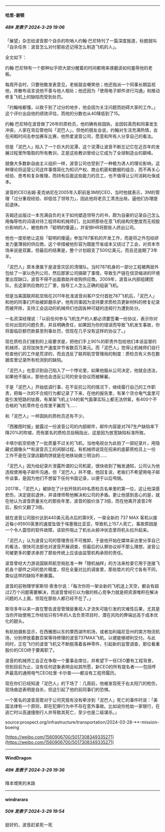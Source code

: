 ﻿
*****

####  哈里-谢顿  
##### 48#       发表于 2024-3-29 19:06

「展望」杂志给波音那个自杀的吹哨人约翰·巴尼特刊了一篇深度报道，标题就叫「自杀任务：波音怎么对付那些还记得怎么制造飞机的人」。

全文如下：

约翰·巴尼特有一个那种似乎把大部分醒着的时间都用来琢磨该如何羞辱他的老板。

每周开会时，只要他敢发表意见，老板就会嘲笑他；他还指派一个同事长期监视他，并散布谣言说他不善与他人相处；他还因为「使用电子邮件进行沟通」和推动修复飞机上的缺陷而受到处罚。

「约翰啥都懂，以致于到了过分的地步，他会因为关注问题而妨碍大家的工作。」这个评价出自他的绩效评估，而他的分数也从40降低到了15。

约翰·巴尼特在波音做了26年的质检员，他的确有些固执，会因较真而和同事发生冲突，人家在背后管他叫「泥巴人」，但他的朋友会说，约翰对生活充满热情，会在闲暇时间去参加赛车比赛，他热爱波音公司，愿意和所有人分享自己的看法。

但是「泥巴人」陷入了一个巨大的泥潭，这个泥潭让波音不断忘记它在近百年的发展过程里所吸取的所有教训，正是这些教训曾经让它成为了全球制造业的巅峰。

就像大多数新自由主义组织一样，波音公司也受到了一种极为诱人的理论影响，这种理论将运营公司这件事情简化为知识产权、商业机密和数据的组合，而不再关心经验、思考和复杂推理，而持有后面这些能力的员工，也不值得让公司消耗社保成本。

波音的CEO吉姆·麦克纳尼在2005年入职前是3M的CEO，当时他就表示，3M的管理「过分重视经验、却低估了领导力」，因此他将老员工清洗出局，逼他们办理提前退休。

吉姆还出版过一本充满自负的关于如何塑造领导力的书，颇为自豪的记录自己怎么用侮辱性的词语对待工程师和机械师们，比如把那些在意飞机结构完整度而无视股价影响的人，被他称作「聪明的傻逼」，并安排HR将那些人挤出公司。

他也一度拒绝让这些「聪明的傻逼」参加787客机的开发工作，而是将之外包给研发力量薄弱的供应商，这个举措被他形容为既能节省成本又绕过了工会，对资本市场来说是双赢，但最后的结果是，整个计划超支了500亿美元，而且还逾期了3年半。

「泥巴人」原本隶属于是波音灾区的清理队。当时787机身的一部分工程被两层外包给了一家以色列公司，然后那家公司搞砸了事情，导致生产链在信贷缩进的环境里出现缺口，波音不得不出面救助并收购供应商。2009年，波音从内部组建团队，去这家供应商的工厂里，指导工人怎么正确的组装飞机。

但是当美国联邦航空局在2011年批准波音向客户交付首批787飞机后，「泥巴人」和他的同事们开始被卸磨杀驴，他有同事因为坚持要求质检员更新材料的修复纪录而被开除，支持工会运动的机械师们也因各种可疑的违规行为遭到处分。

一名资深经理说：「以前任何参与飞机生产的人都必须要签署一份协议，表示你对任何出现的问题负责，并且明确责任，如果因为你的错误而导致飞机发生事故，你将面临巨额罚款甚至刑事处罚，但现在几乎没有这样的协议了。」

现在质检员们接到的上级要求是，把他们手上90%的职责外包给他们本该监督的机械师，这将加快生产速度并节省数百万美元。而「泥巴人」觉得让机械师们自行检查他们的工作是荒谬的，而且违反了联邦航空管理局的制度：质检员有义务在数据库里记录所有检测到的缺陷。

「泥巴人」也意识到自己陷入了一个悖论里，如果他服从公司决定，他就会违法，如果他不服从，那他也会违反公司的安全协议而被解雇。

于是「泥巴人」开始低调行事，在不反抗公司的情况下，继续履行自己的工作职责，把每一次的不合规行为都记录了下来，在他的报告里，有某个货仓电气盒里可能引发短路的钛屑，有某架飞机上1/4的氧气面罩实际上都无法供氧，有400个不合格的飞机零件在仓库里不翼而飞……

和「泥巴人」一样固执的质检员还有不少。

「西雅图时报」披露过一份波音公司的内部邮件，邮件内容是对787生产缺陷率下降20%的吹嘘，而有匿名的质检员投稿指出，这是因为放宽缺陷标准所致。

卡塔尔航空拒绝了一批质量不过关的飞机，当地电视台为此拍了一部纪录片，用隐藏式摄像头**和波音员工的闲聊过程，有机械师说现在招来的底薪质检员上一份工作不是在汉堡店翻肉饼就是在地铁站做三明治的……

「泥巴人」因为给纪录片泄露所谓的公司机密，很快收到了触发通知，公司认为他违规使用电子邮件沟通，但「泥巴人」并不傻，他回复说，老板们不希望用电子邮件谈事，是因为他们不想留下任何书面记录，以便于以后甩锅。

2017年，「泥巴人」被排在了计划开除的49名质检员名单里的第一位，这让他深感悲伤，决定提前退休，并请律师帮他解决和公司的矛盾。更让他感到恶心的是，就在他认为波音质量劣化的那些年里，波音的股价涨了3倍，而在他离开波音2年后，股价又翻了3倍。

就在波音公司股价达到440美元高点后的第9天，一架全新的 737 MAX 客机以接近每小时800英里的速度坠毁于埃塞俄比亚亚，导致机上157人死亡，事故原因是一个令人震惊的软件故障，该软件阻止了机长从俯冲状态里将机头拉升起来。

「泥巴人」认为波音公司的管理责任不可推卸，于是他开始在媒体采访里分享自己的看法，很快司法部也对波音开展调查，但最后的认罪协议却不那么理想，波音公司被更多的要求承担了那些传统上应该由监管机构承担的责任。

波音曾经大力游说国联邦航空局批准一种「随机抽样」的方法来检查它用于连接飞机各个部件之间的垫片精度，但在全量对比的调查里，那些垫片的尺寸各有不同，类似这样的缺陷不断暴露。

波音的前物理学家斯坦·索舍尔说：「每次你将一架全新的飞机送上天空，都会有超过2万个问题需要解决，而波音曾经引以为傲的核心竞争力就是把资源堆积在解决问题的人上面，但现在那些人都已经不在了。」

斯坦多年以来一直在警告波音管理层重视人才流失可能引发的灾难性后果，尤其是当你开始使用工作经验只有5年的人去负责项目时，潜在风险的弊端远高于成本优化的甜头。

有航拍摄影显示，在西雅图以东的摩西湖市机场，或者加利福尼亚州的南方物流机场，分别停放着数百架等待修理的波音737MAX飞机，以便能够顺利交付。与此同时，正在飞行的波音飞机又不断脱落着各种零件，引起新的监管调查，那位看重股价的CEO终于要离职了。

波音的机械师工会正在争取一个董事会席位，并希望下一任CEO要有工程背景，但到目前为止，没有任何迹象表明会如其所愿，新CEO的所有提名者——包括呼声最高的通用电气CEO拉里·卡尔普——都没有工程师履历。

现在你们已经知道「泥巴人」的下场了：几周前，他被发现死于右太阳穴的枪伤，现场痕迹表明是自杀，但这引起了他的前同事们的恐惧。

一个匿名的波音高管对于公司究竟有没有牵涉到「泥巴人」死亡的事件时说：「美国法律有一个原则，即在犯罪行为中不存在意外事故。比如说你抢劫一家银行，在逃亡时以高速撞倒行人并导致其死亡，至少也是二级谋杀。」

source:prospect.org/infrastructure/transportation/2024-03-28-**-mission-boeing

[https://weibo.com/1560906700/5017308349335271](https://weibo.com/1560906700/5017308349335271)


*****

####  WindDragon  
##### 49#       发表于 2024-3-29 19:36

降本增笑的末路


*****

####  windrarara  
##### 50#       发表于 2024-3-29 19:54

挺好的，波音赶紧死一死

